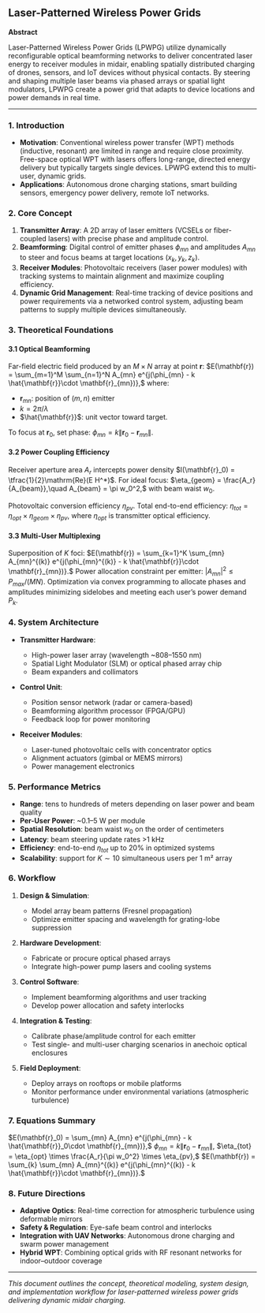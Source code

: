 ## Laser-Patterned Wireless Power Grids

**Abstract**

Laser-Patterned Wireless Power Grids (LPWPG) utilize dynamically reconfigurable optical beamforming networks to deliver concentrated laser energy to receiver modules in midair, enabling spatially distributed charging of drones, sensors, and IoT devices without physical contacts. By steering and shaping multiple laser beams via phased arrays or spatial light modulators, LPWPG create a power grid that adapts to device locations and power demands in real time.

---

### 1. Introduction

* **Motivation**: Conventional wireless power transfer (WPT) methods (inductive, resonant) are limited in range and require close proximity. Free-space optical WPT with lasers offers long-range, directed energy delivery but typically targets single devices. LPWPG extend this to multi-user, dynamic grids.
* **Applications**: Autonomous drone charging stations, smart building sensors, emergency power delivery, remote IoT networks.

### 2. Core Concept

1. **Transmitter Array**: A 2D array of laser emitters (VCSELs or fiber-coupled lasers) with precise phase and amplitude control.
2. **Beamforming**: Digital control of emitter phases $\phi_{mn}$ and amplitudes $A_{mn}$ to steer and focus beams at target locations $(x_k,y_k,z_k)$.
3. **Receiver Modules**: Photovoltaic receivers (laser power modules) with tracking systems to maintain alignment and maximize coupling efficiency.
4. **Dynamic Grid Management**: Real-time tracking of device positions and power requirements via a networked control system, adjusting beam patterns to supply multiple devices simultaneously.

### 3. Theoretical Foundations

#### 3.1 Optical Beamforming

Far-field electric field produced by an $M\times N$ array at point $\mathbf{r}$:
$E(\mathbf{r}) = \sum_{m=1}^M \sum_{n=1}^N A_{mn} e^{j(\phi_{mn} - k \hat{\mathbf{r}}\cdot \mathbf{r}_{mn})},$
where:

* $\mathbf{r}_{mn}$: position of $(m,n)$ emitter
* $k = 2\pi/\lambda$
* $\hat{\mathbf{r}}$: unit vector toward target.

To focus at $\mathbf{r}_0$, set phase:
$\phi_{mn} = k \|\mathbf{r}_0 - \mathbf{r}_{mn}\|.$

#### 3.2 Power Coupling Efficiency

Receiver aperture area $A_r$ intercepts power density $I(\mathbf{r}_0) = \tfrac{1}{2}\mathrm{Re}(E H^*)$. For ideal focus:
$\eta_{geom} = \frac{A_r}{A_{beam}},\quad A_{beam} = \pi w_0^2,$
with beam waist $w_0$.

Photovoltaic conversion efficiency $\eta_{pv}$. Total end-to-end efficiency:
$\eta_{tot} = \eta_{opt} \times \eta_{geom} \times \eta_{pv},$
where $\eta_{opt}$ is transmitter optical efficiency.

#### 3.3 Multi-User Multiplexing

Superposition of $K$ foci:
$E(\mathbf{r}) = \sum_{k=1}^K \sum_{mn} A_{mn}^{(k)} e^{j(\phi_{mn}^{(k)} - k \hat{\mathbf{r}}\cdot \mathbf{r}_{mn})}.$
Power allocation constraint per emitter:
$|A_{mn}|^2 \le P_{max}/(MN).$
Optimization via convex programming to allocate phases and amplitudes minimizing sidelobes and meeting each user’s power demand $P_k$.

### 4. System Architecture

* **Transmitter Hardware**:

  * High-power laser array (wavelength \~808–1550 nm)
  * Spatial Light Modulator (SLM) or optical phased array chip
  * Beam expanders and collimators
* **Control Unit**:

  * Position sensor network (radar or camera-based)
  * Beamforming algorithm processor (FPGA/GPU)
  * Feedback loop for power monitoring
* **Receiver Modules**:

  * Laser-tuned photovoltaic cells with concentrator optics
  * Alignment actuators (gimbal or MEMS mirrors)
  * Power management electronics

### 5. Performance Metrics

* **Range**: tens to hundreds of meters depending on laser power and beam quality
* **Per-User Power**: \~0.1–5 W per module
* **Spatial Resolution**: beam waist $w_0$ on the order of centimeters
* **Latency**: beam steering update rates >1 kHz
* **Efficiency**: end-to-end $\eta_{tot}$ up to 20% in optimized systems
* **Scalability**: support for $K\sim10$ simultaneous users per 1 m² array

### 6. Workflow

1. **Design & Simulation**:

   * Model array beam patterns (Fresnel propagation)
   * Optimize emitter spacing and wavelength for grating-lobe suppression
2. **Hardware Development**:

   * Fabricate or procure optical phased arrays
   * Integrate high-power pump lasers and cooling systems
3. **Control Software**:

   * Implement beamforming algorithms and user tracking
   * Develop power allocation and safety interlocks
4. **Integration & Testing**:

   * Calibrate phase/amplitude control for each emitter
   * Test single- and multi-user charging scenarios in anechoic optical enclosures
5. **Field Deployment**:

   * Deploy arrays on rooftops or mobile platforms
   * Monitor performance under environmental variations (atmospheric turbulence)

### 7. Equations Summary

$E(\mathbf{r}_0) = \sum_{mn} A_{mn} e^{j(\phi_{mn} - k \hat{\mathbf{r}}_0\cdot \mathbf{r}_{mn})},$
$\phi_{mn} = k \|\mathbf{r}_0 - \mathbf{r}_{mn}\|,$
$\eta_{tot} = \eta_{opt} \times \frac{A_r}{\pi w_0^2} \times \eta_{pv},$
$E(\mathbf{r}) = \sum_{k} \sum_{mn} A_{mn}^{(k)} e^{j(\phi_{mn}^{(k)} - k \hat{\mathbf{r}}\cdot \mathbf{r}_{mn})}.$

### 8. Future Directions

* **Adaptive Optics**: Real-time correction for atmospheric turbulence using deformable mirrors
* **Safety & Regulation**: Eye-safe beam control and interlocks
* **Integration with UAV Networks**: Autonomous drone charging and swarm power management
* **Hybrid WPT**: Combining optical grids with RF resonant networks for indoor–outdoor coverage

---

*This document outlines the concept, theoretical modeling, system design, and implementation workflow for laser-patterned wireless power grids delivering dynamic midair charging.*

